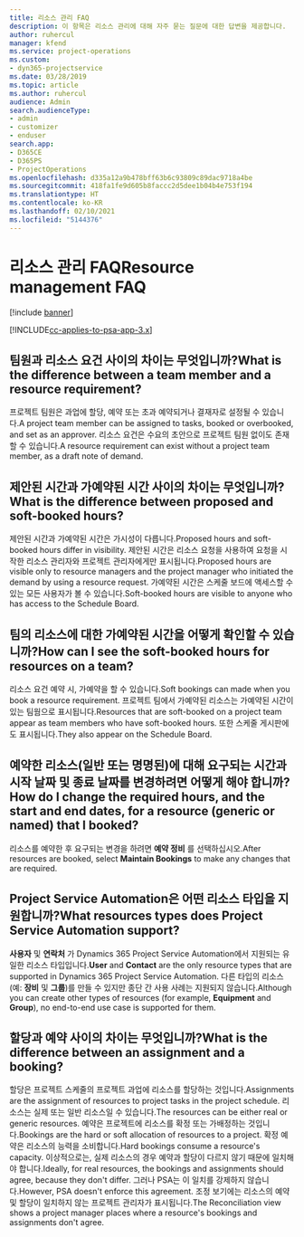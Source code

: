 ```yaml
---
title: 리소스 관리 FAQ
description: 이 항목은 리소스 관리에 대해 자주 묻는 질문에 대한 답변을 제공합니다.
author: ruhercul
manager: kfend
ms.service: project-operations
ms.custom:
- dyn365-projectservice
ms.date: 03/28/2019
ms.topic: article
ms.author: ruhercul
audience: Admin
search.audienceType:
- admin
- customizer
- enduser
search.app:
- D365CE
- D365PS
- ProjectOperations
ms.openlocfilehash: d335a12a9b478bff63b6c93809c89dac9718a4be
ms.sourcegitcommit: 418fa1fe9d605b8faccc2d5dee1b04b4e753f194
ms.translationtype: HT
ms.contentlocale: ko-KR
ms.lasthandoff: 02/10/2021
ms.locfileid: "5144376"
---
```

# <a name="resource-management-faq"></a><span data-ttu-id="ee18c-103">리소스 관리 FAQ</span><span class="sxs-lookup"><span data-stu-id="ee18c-103">Resource management FAQ</span></span>

[!include [banner](../includes/psa-now-project-operations.md)]

[!INCLUDE[cc-applies-to-psa-app-3.x](../includes/cc-applies-to-psa-app-3x.md)]

## <a name="what-is-the-difference-between-a-team-member-and-a-resource-requirement"></a><span data-ttu-id="ee18c-104">팀원과 리소스 요건 사이의 차이는 무엇입니까?</span><span class="sxs-lookup"><span data-stu-id="ee18c-104">What is the difference between a team member and a resource requirement?</span></span>

<span data-ttu-id="ee18c-105">프로젝트 팀원은 과업에 할당, 예약 또는 초과 예약되거나 결재자로 설정될 수 있습니다.</span><span class="sxs-lookup"><span data-stu-id="ee18c-105">A project team member can be assigned to tasks, booked or overbooked, and set as an approver.</span></span> <span data-ttu-id="ee18c-106">리소스 요건은 수요의 초안으로 프로젝트 팀원 없이도 존재할 수 있습니다.</span><span class="sxs-lookup"><span data-stu-id="ee18c-106">A resource requirement can exist without a project team member, as a draft note of demand.</span></span> 

## <a name="what-is-the-difference-between-proposed-and-soft-booked-hours"></a><span data-ttu-id="ee18c-107">제안된 시간과 가예약된 시간 사이의 차이는 무엇입니까?</span><span class="sxs-lookup"><span data-stu-id="ee18c-107">What is the difference between proposed and soft-booked hours?</span></span>

<span data-ttu-id="ee18c-108">제안된 시간과 가예약된 시간은 가시성이 다릅니다.</span><span class="sxs-lookup"><span data-stu-id="ee18c-108">Proposed hours and soft-booked hours differ in visibility.</span></span> <span data-ttu-id="ee18c-109">제안된 시간은 리소스 요청을 사용하여 요청을 시작한 리소스 관리자와 프로젝트 관리자에게만 표시됩니다.</span><span class="sxs-lookup"><span data-stu-id="ee18c-109">Proposed hours are visible only to resource managers and the project manager who initiated the demand by using a resource request.</span></span> <span data-ttu-id="ee18c-110">가예약된 시간은 스케줄 보드에 액세스할 수 있는 모든 사용자가 볼 수 있습니다.</span><span class="sxs-lookup"><span data-stu-id="ee18c-110">Soft-booked hours are visible to anyone who has access to the Schedule Board.</span></span>

## <a name="how-can-i-see-the-soft-booked-hours-for-resources-on-a-team"></a><span data-ttu-id="ee18c-111">팀의 리소스에 대한 가예약된 시간을 어떻게 확인할 수 있습니까?</span><span class="sxs-lookup"><span data-stu-id="ee18c-111">How can I see the soft-booked hours for resources on a team?</span></span>

<span data-ttu-id="ee18c-112">리소스 요건 예약 시, 가예약을 할 수 있습니다.</span><span class="sxs-lookup"><span data-stu-id="ee18c-112">Soft bookings can made when you book a resource requirement.</span></span> <span data-ttu-id="ee18c-113">프로젝트 팀에서 가예약된 리소스는 가예약된 시간이 있는 팀웜으로 표시됩니다.</span><span class="sxs-lookup"><span data-stu-id="ee18c-113">Resources that are soft-booked on a project team appear as team members who have soft-booked hours.</span></span> <span data-ttu-id="ee18c-114">또한 스케줄 게시판에도 표시됩니다.</span><span class="sxs-lookup"><span data-stu-id="ee18c-114">They also appear on the Schedule Board.</span></span>

## <a name="how-do-i-change-the-required-hours-and-the-start-and-end-dates-for-a-resource-generic-or-named-that-i-booked"></a><span data-ttu-id="ee18c-115">예약한 리소스(일반 또는 명명된)에 대해 요구되는 시간과 시작 날짜 및 종료 날짜를 변경하려면 어떻게 해야 합니까?</span><span class="sxs-lookup"><span data-stu-id="ee18c-115">How do I change the required hours, and the start and end dates, for a resource (generic or named) that I booked?</span></span>

<span data-ttu-id="ee18c-116">리소스를 예약한 후 요구되는 변경을 하려면 **예약 정비** 를 선택하십시오.</span><span class="sxs-lookup"><span data-stu-id="ee18c-116">After resources are booked, select **Maintain Bookings** to make any changes that are required.</span></span>

## <a name="what-resources-types-does-project-service-automation-support"></a><span data-ttu-id="ee18c-117">Project Service Automation은 어떤 리소스 타입을 지원합니까?</span><span class="sxs-lookup"><span data-stu-id="ee18c-117">What resources types does Project Service Automation support?</span></span>

<span data-ttu-id="ee18c-118">**사용자** 및 **연락처** 가 Dynamics 365 Project Service Automation에서 지원되는 유일한 리소스 타입입니다.</span><span class="sxs-lookup"><span data-stu-id="ee18c-118">**User** and **Contact** are the only resource types that are supported in Dynamics 365 Project Service Automation.</span></span> <span data-ttu-id="ee18c-119">다른 타입의 리소스(예: **장비** 및 **그룹**)를 만들 수 있지만 종단 간 사용 사례는 지원되지 않습니다.</span><span class="sxs-lookup"><span data-stu-id="ee18c-119">Although you can create other types of resources (for example, **Equipment** and **Group**), no end-to-end use case is supported for them.</span></span>

## <a name="what-is-the-difference-between-an-assignment-and-a-booking"></a><span data-ttu-id="ee18c-120">할당과 예약 사이의 차이는 무엇입니까?</span><span class="sxs-lookup"><span data-stu-id="ee18c-120">What is the difference between an assignment and a booking?</span></span>

<span data-ttu-id="ee18c-121">할당은 프로젝트 스케줄의 프로젝트 과업에 리소스를 할당하는 것입니다.</span><span class="sxs-lookup"><span data-stu-id="ee18c-121">Assignments are the assignment of resources to project tasks in the project schedule.</span></span> <span data-ttu-id="ee18c-122">리소스는 실제 또는 일반 리소스일 수 있습니다.</span><span class="sxs-lookup"><span data-stu-id="ee18c-122">The resources can be either real or generic resources.</span></span> <span data-ttu-id="ee18c-123">예약은 프로젝트에 리소스를 확정 또는 가배정하는 것입니다.</span><span class="sxs-lookup"><span data-stu-id="ee18c-123">Bookings are the hard or soft allocation of resources to a project.</span></span> <span data-ttu-id="ee18c-124">확정 예약은 리소스의 능력을 소비합니다.</span><span class="sxs-lookup"><span data-stu-id="ee18c-124">Hard bookings consume a resource's capacity.</span></span> <span data-ttu-id="ee18c-125">이상적으로는, 실제 리소스의 경우 예약과 할당이 다르지 않기 때문에 일치해야 합니다.</span><span class="sxs-lookup"><span data-stu-id="ee18c-125">Ideally, for real resources, the bookings and assignments should agree, because they don't differ.</span></span> <span data-ttu-id="ee18c-126">그러나 PSA는 이 일치를 강제하지 않습니다.</span><span class="sxs-lookup"><span data-stu-id="ee18c-126">However, PSA doesn't enforce this agreement.</span></span> <span data-ttu-id="ee18c-127">조정 보기에는 리소스의 예약 및 할당이 일치하지 않는 프로젝트 관리자가 표시됩니다.</span><span class="sxs-lookup"><span data-stu-id="ee18c-127">The Reconciliation view shows a project manager places where a resource's bookings and assignments don't agree.</span></span>
